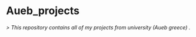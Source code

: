 # Aueb_projects
###### > This repository contains all of my projects from university (Aueb greece) .
